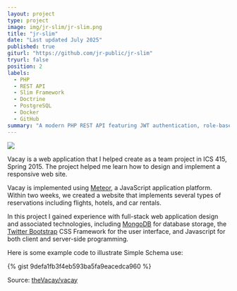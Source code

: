 ```yaml
---
layout: project
type: project
image: img/jr-slim/jr-slim.png
title: "jr-slim"
date: "Last updated July 2025"
published: true
giturl: "https://github.com/jr-public/jr-slim"
tryurl: false
position: 2
labels:
  - PHP
  - REST API
  - Slim Framework
  - Doctrine
  - PostgreSQL
  - Docker
  - GitHub
summary: "A modern PHP REST API featuring JWT authentication, role-based permissions, and comprehensive validation.<br />Demonstrates clean architecture with Docker containerization and extensive testing."
---
```


<img class="img-fluid" src="../img/vacay/vacay-home-page.png">

Vacay is a web application that I helped create as a team project in ICS 415, Spring 2015. The project helped me learn how to design and implement a responsive web site.

Vacay is implemented using [Meteor](http://meteor.com), a JavaScript application platform. Within two weeks, we created a website that implements several types of reservations including flights, hotels, and car rentals.

In this project I gained experience with full-stack web application design and associated technologies, including [MongoDB](http://mongodb.com) for database storage, the [Twitter Bootstrap](http://getbootstrap.com/) CSS Framework for the user interface, and Javascript for both client and server-side programming. 

Here is some example code to illustrate Simple Schema use:

{% gist 9defa1fb3f4eb593ba5fa9eacedca960 %}
 
Source: <a href="https://github.com/theVacay/vacay">theVacay/vacay</a>

